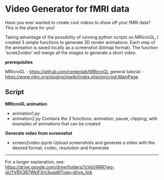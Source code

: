 # Video Generator for fMRI data #

Have you ever wanted to create cool videos to show off your fMRI data? This is the place for you!

Taking advantage of the possibility of running python scripts on MRIcroGL, I created 3 simple functions to generate 3D render animations. Each step of the animation is saved locally as a screenshot (bitmap format). The function 'scree2video' will merge all the images to generate a short video.

**prerequisites**

MRIcroGL - https://github.com/rordenlab/MRIcroGL
 general tutorial - https://www.nitrc.org/plugins/mwiki/index.php/mricrogl:MainPage


## Script ##

**MRIcroGL animation**
- animation1.py
- animation2.py
Contains the 3 functions: animation, pause, clipping; with examples of animations that can be created

**Generate video from screenshot**
- screen2video.ipynb
Upload screenshots and generate a video with the desired format, codec, resolution and framerate


__________________________________
For a longer explanation, see:
https://drive.google.com/drive/folders/1cVgVRRR7wg-gUYVBV367WklFXm3uaaI6?usp=drive_link
